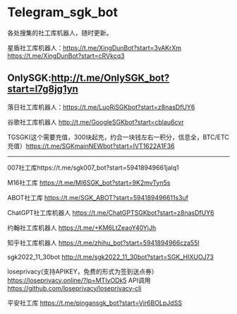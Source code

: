 # Telegram_sgk_bot
各处搜集的社工库机器人，随时更新。

星盾社工库机器人：https://t.me/XingDunBot?start=3vAKrXm
https://t.me/XingDunBot?start=cRVkcq3

OnlySGK:http://t.me/OnlySGK_bot?start=l7g8jg1yn
-----------------------------------------------------------------------

落日社工库机器人：https://t.me/LuoRiSGKbot?start=z8nasDfUY6

谷歌社工库机器人  http://t.me/GoogleSGKbot?start=cblau6cvr

TGSGK(这个需要充值，300块起充，约合一块钱左右一积分，信息全，BTC/ETC充值）https://t.me/SGKmainNEWbot?start=IVT1622A1F36 

------

007社工库https://t.me/sgk007_bot?start=59418949661jalq1 

M16社工库 https://t.me/MI6SGK_bot?start=9K2mvTyn5s

ABOT社工库  https://t.me/SGK_ABOT?start=594189496611s3uf 
 
ChatGPT社工库机器人 https://t.me/ChatGPTSGKbot?start=z8nasDfUY6 

约翰社工库机器人 https://t.me/+KM6LtZeaoY40YjJh 

知乎社工库机器人 https://t.me/zhihu_bot?start=5941894966cza55l  

sgk2022_11_30bot  http://t.me/sgk2022_11_30bot?start=SGK_HIXUOJ73 

loseprivacy(支持APIKEY，免费的形式为签到送点券）  https://loseprivacy.online/?lp=MTIyODk5  API调用 https://github.com/loseprivacy/loseprivacy-cli 

平安社工库 https://t.me/pingansgk_bot?start=Vir6BOLpJdSS 






